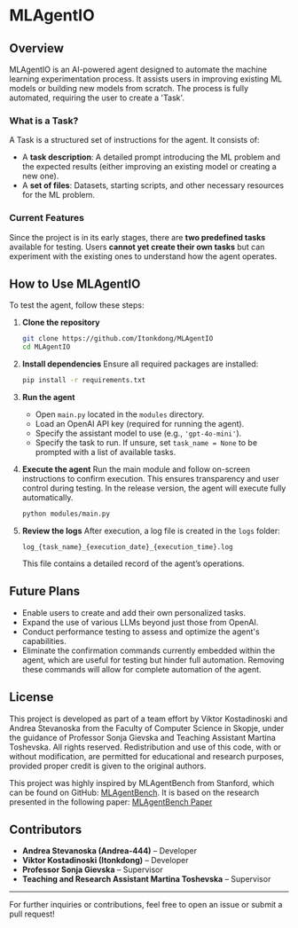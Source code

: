 # MLAgentIO

## Overview
MLAgentIO is an AI-powered agent designed to automate the machine learning experimentation process. It assists users in improving existing ML models or building new models from scratch. The process is fully automated, requiring the user to create a 'Task'.

### What is a Task?
A Task is a structured set of instructions for the agent. It consists of:
- A **task description**: A detailed prompt introducing the ML problem and the expected results (either improving an existing model or creating a new one).
- A **set of files**: Datasets, starting scripts, and other necessary resources for the ML problem.

### Current Features
Since the project is in its early stages, there are **two predefined tasks** available for testing. Users **cannot yet create their own tasks** but can experiment with the existing ones to understand how the agent operates.

## How to Use MLAgentIO
To test the agent, follow these steps:

1. **Clone the repository**
   ```sh
   git clone https://github.com/Itonkdong/MLAgentIO
   cd MLAgentIO
   ```

2. **Install dependencies**
   Ensure all required packages are installed:
   ```sh
   pip install -r requirements.txt
   ```

3. **Run the agent**
   - Open `main.py` located in the `modules` directory.
   - Load an OpenAI API key (required for running the agent).
   - Specify the assistant model to use (e.g., `'gpt-4o-mini'`).
   - Specify the task to run. If unsure, set `task_name = None` to be prompted with a list of available tasks.
   
4. **Execute the agent**
   Run the main module and follow on-screen instructions to confirm execution. This ensures transparency and user control during testing. In the release version, the agent will execute fully automatically.
   ```sh
   python modules/main.py
   ```

5. **Review the logs**
   After execution, a log file is created in the `logs` folder:
   ```
   log_{task_name}_{execution_date}_{execution_time}.log
   ```
   This file contains a detailed record of the agent’s operations.

## Future Plans
- Enable users to create and add their own personalized tasks.
- Expand the use of various LLMs beyond just those from OpenAI.
- Conduct performance testing to assess and optimize the agent's capabilities.
- Eliminate the confirmation commands currently embedded within the agent, which are useful for testing but hinder full automation. Removing these commands will allow for complete automation of the agent.

## License
This project is developed as part of a team effort by Viktor Kostadinoski and Andrea Stevanoska from the Faculty of Computer Science in Skopje, under the guidance of Professor Sonja Gievska and Teaching Assistant Martina Toshevska. All rights reserved. Redistribution and use of this code, with or without modification, are permitted for educational and research purposes, provided proper credit is given to the original authors.

This project was highly inspired by MLAgentBench from Stanford, which can be found on GitHub: [MLAgentBench](https://github.com/snap-stanford/MLAgentBench). It is based on the research presented in the following paper: [MLAgentBench Paper](https://arxiv.org/abs/2310.03302)

## Contributors
- **Andrea Stevanoska (Andrea-444)** – Developer
- **Viktor Kostadinoski (Itonkdong)** – Developer
- **Professor Sonja Gievska** – Supervisor
- **Teaching and Research Assistant Martina Toshevska** – Supervisor

---
For further inquiries or contributions, feel free to open an issue or submit a pull request!

